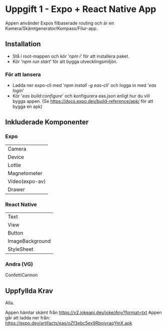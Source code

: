 # Uppgift 1 - Expo + React Native App

Appen använder Expos filbaserade routing och är en Kamera/Skämtgenerator/Kompass/Filur-app. 
 

## Installation

* Stå i root-mappen och kör '*npm i*' för att installera paket.
* Kör '*npm run start*' för att bygga utvecklingsmiljön.
### För att lansera
* Ladda ner expo-cli med '*npm install -g eas-cli*' och logga in med '*eas login*'
* Kör '*eas build:configure*' och konfigurera eas.json enligt hur du vill bygga appen.
 (Se https://docs.expo.dev/build-reference/apk/ för att bygga en apk)
 

## Inkluderade Komponenter
### Expo
|    |
|----|
|Camera|
|Device|
|Lottie|
|Magnetometer|
|Video(expo-av)|
|Drawer|

### React Native
|    |
|----|
|Text|
|View|
|Button|
|ImageBackground|
|StyleSheet|

### Andra (VG)
ConfettiCannon


## Uppfyllda Krav

Alla.

Appen hämtar skämt från https://v2.jokeapi.dev/joke/Any?format=txt
Appen går att ladda ner från: https://expo.dev/artifacts/eas/oZf3ebc5ex9RbojyraqYmX.apk

